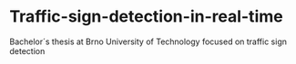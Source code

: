 # Traffic-sign-detection-in-real-time
Bachelor´s thesis at Brno University of Technology focused on traffic sign detection
